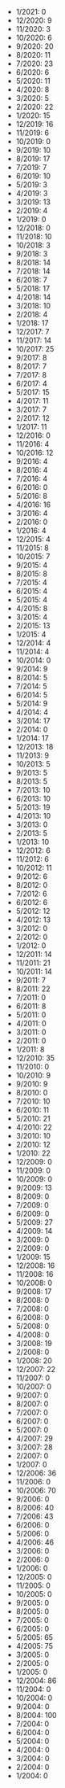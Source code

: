 *  1/2021: 0
*  12/2020: 9
*  11/2020: 3
*  10/2020: 6
*  9/2020: 20
*  8/2020: 11
*  7/2020: 23
*  6/2020: 6
*  5/2020: 11
*  4/2020: 8
*  3/2020: 5
*  2/2020: 22
*  1/2020: 15
*  12/2019: 16
*  11/2019: 6
*  10/2019: 0
*  9/2019: 10
*  8/2019: 17
*  7/2019: 7
*  6/2019: 10
*  5/2019: 3
*  4/2019: 3
*  3/2019: 13
*  2/2019: 4
*  1/2019: 0
*  12/2018: 0
*  11/2018: 10
*  10/2018: 3
*  9/2018: 3
*  8/2018: 14
*  7/2018: 14
*  6/2018: 7
*  5/2018: 17
*  4/2018: 14
*  3/2018: 10
*  2/2018: 4
*  1/2018: 17
*  12/2017: 7
*  11/2017: 14
*  10/2017: 25
*  9/2017: 8
*  8/2017: 7
*  7/2017: 8
*  6/2017: 4
*  5/2017: 15
*  4/2017: 11
*  3/2017: 7
*  2/2017: 12
*  1/2017: 11
*  12/2016: 0
*  11/2016: 4
*  10/2016: 12
*  9/2016: 4
*  8/2016: 4
*  7/2016: 4
*  6/2016: 0
*  5/2016: 8
*  4/2016: 16
*  3/2016: 4
*  2/2016: 0
*  1/2016: 4
*  12/2015: 4
*  11/2015: 8
*  10/2015: 7
*  9/2015: 4
*  8/2015: 8
*  7/2015: 4
*  6/2015: 4
*  5/2015: 4
*  4/2015: 8
*  3/2015: 4
*  2/2015: 13
*  1/2015: 4
*  12/2014: 4
*  11/2014: 4
*  10/2014: 0
*  9/2014: 9
*  8/2014: 5
*  7/2014: 5
*  6/2014: 5
*  5/2014: 9
*  4/2014: 4
*  3/2014: 17
*  2/2014: 0
*  1/2014: 17
*  12/2013: 18
*  11/2013: 9
*  10/2013: 5
*  9/2013: 5
*  8/2013: 5
*  7/2013: 10
*  6/2013: 10
*  5/2013: 19
*  4/2013: 10
*  3/2013: 0
*  2/2013: 5
*  1/2013: 10
*  12/2012: 6
*  11/2012: 6
*  10/2012: 11
*  9/2012: 6
*  8/2012: 0
*  7/2012: 6
*  6/2012: 6
*  5/2012: 12
*  4/2012: 13
*  3/2012: 0
*  2/2012: 0
*  1/2012: 0
*  12/2011: 14
*  11/2011: 21
*  10/2011: 14
*  9/2011: 7
*  8/2011: 22
*  7/2011: 0
*  6/2011: 8
*  5/2011: 0
*  4/2011: 0
*  3/2011: 0
*  2/2011: 0
*  1/2011: 8
*  12/2010: 35
*  11/2010: 0
*  10/2010: 9
*  9/2010: 9
*  8/2010: 0
*  7/2010: 10
*  6/2010: 11
*  5/2010: 21
*  4/2010: 22
*  3/2010: 10
*  2/2010: 12
*  1/2010: 22
*  12/2009: 0
*  11/2009: 0
*  10/2009: 0
*  9/2009: 13
*  8/2009: 0
*  7/2009: 0
*  6/2009: 0
*  5/2009: 27
*  4/2009: 14
*  3/2009: 0
*  2/2009: 0
*  1/2009: 15
*  12/2008: 16
*  11/2008: 16
*  10/2008: 0
*  9/2008: 17
*  8/2008: 0
*  7/2008: 0
*  6/2008: 0
*  5/2008: 0
*  4/2008: 0
*  3/2008: 19
*  2/2008: 0
*  1/2008: 20
*  12/2007: 22
*  11/2007: 0
*  10/2007: 0
*  9/2007: 0
*  8/2007: 0
*  7/2007: 0
*  6/2007: 0
*  5/2007: 0
*  4/2007: 29
*  3/2007: 28
*  2/2007: 0
*  1/2007: 0
*  12/2006: 36
*  11/2006: 0
*  10/2006: 70
*  9/2006: 0
*  8/2006: 40
*  7/2006: 43
*  6/2006: 0
*  5/2006: 0
*  4/2006: 46
*  3/2006: 0
*  2/2006: 0
*  1/2006: 0
*  12/2005: 0
*  11/2005: 0
*  10/2005: 0
*  9/2005: 0
*  8/2005: 0
*  7/2005: 0
*  6/2005: 0
*  5/2005: 65
*  4/2005: 75
*  3/2005: 0
*  2/2005: 0
*  1/2005: 0
*  12/2004: 86
*  11/2004: 0
*  10/2004: 0
*  9/2004: 0
*  8/2004: 100
*  7/2004: 0
*  6/2004: 0
*  5/2004: 0
*  4/2004: 0
*  3/2004: 0
*  2/2004: 0
*  1/2004: 0